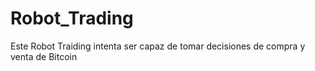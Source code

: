 # Robot_Trading
Este Robot Traiding intenta ser capaz de tomar decisiones de compra y venta de Bitcoin
